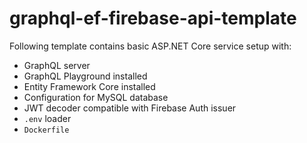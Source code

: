 # graphql-ef-firebase-api-template
Following template contains basic ASP.NET Core service setup with:
- GraphQL server
- GraphQL Playground installed
- Entity Framework Core installed
- Configuration for MySQL database
- JWT decoder compatible with Firebase Auth issuer
- `.env` loader
- `Dockerfile`
